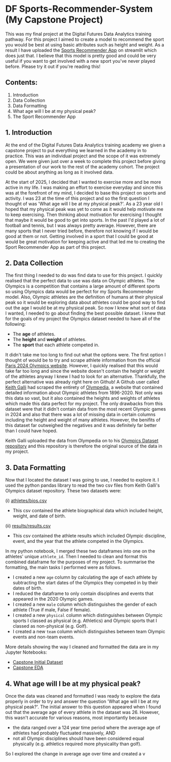 # DF Sports-Recommender-System (My Capstone Project)
This was my final project at the Digital Futures Data Analytics training pathway. For this project I aimed to create a model to recommend the sport you would be best at using basic attributes such as height and weight. As a result I have uploaded the [Sports Recommender App](https://sports-recommender-system-joseph-brennan.streamlit.app/) on streamlit which does just that. I believe that this model is pretty good and could be very useful if you want to get involved with a new sport you've never played before. Please try it out if you're reading this!

## Contents:

1. Introduction
2. Data Collection
3. Data Formatting
4. What age will I be at my physical peak?
5. The Sport Recommender App


## 1. Introduction

At the end of the Digital Futures Data Analytics training academy we given a capstone project to put everything we learned in the academy in to practice. This was an individual project and the scope of it was extremely open. We were given just over a week to complete this project before giving a presentation of our work to the rest of the academy cohort. The project could be about anything as long as it involved data.

At the start of 2025, I decided that I wanted to exercise more and be more active in my life. I was making an effort to exercise everyday and since this was at the forefront of my mind, I decided to base this project on sports and activity. I was 23 at the time of this project and so the first question I thought of was 'What age will I be at my physical peak?'. As a 23 year old I hoped that my physical peak was yet to come as it would help motivate me to keep exercising. Then thinking about motivation for exercising I thought that maybe it would be good to get into sports. In the past I'd played a lot of football and tennis, but I was always pretty average. However, there are many sports that I never tried before, therefore not knowing if I would be good at them or not. Getting involved in a sport that I could be good at would be great motivation for keeping active and that led me to creating the Sport Recommender App as part of this project.


## 2. Data Collection

The first thing I needed to do was find data to use for this project. I quickly realised that the perfect data to use was data on Olympic athletes. The Olympics is a competition that contains a large amount of different sports so using Olympics data would be perfect for my Sports Recommender model. Also, Olympic athletes are the definition of humans at their physical peak so it would be exploring data about athletes could be good way to find out the age I would be at my physical peak. So now I knew what sort of data I wanted, I needed to go about finding the best possible dataset. I knew that for the goals of my project the Olympics dataset needed to have all of the following:

- The **age** of athletes.
- The **height** and **weight** of athletes.
- The **sport** that each athlete competed in.

It didn't take me too long to find out what the options were. The first option I thought of would be to try and scrape athlete information from the official [Paris 2024 Olympics website](https://www.olympics.com/en/olympic-games/paris-2024/athletes). However, I quickly realised that this would take far too long and since the website doesn't contain the height or weight of the athletes anyway I knew I had to look for an alternative. Thankfully, the perfect alternative was already right here on Github! A Github user called [Keith Galli](https://github.com/KeithGalli) had scraped the entirety of [Olympedia](https://www.olympedia.org/), a website that contained detailed information about Olympic athletes from 1896-2020. Not only was this data so vast, but it also contained the heights and weights of athletes which made this data perfect for my project. The only drawbacks from this dataset were that it didn't contain data from the most recent Olympic games in 2024 and also that there was a lot of missing data in certain columns including the height and weight of many athletes. However, the benifits of this dataset far outweighed the negatives and it was definitely far better than I could have hoped.

Keith Galli uploaded the data from Olympedia on to his [Olympics Dataset repository](https://github.com/KeithGalli/Olympics-Dataset/tree/master) and this repository is therefore the original source of the data in my project.


## 3. Data Formatting

Now that I located the dataset I was going to use, I needed to explore it. I used the python pandas library to read the two csv files from Keith Galli's Olympics dataset repository. These two datasets were:

(i) [athletes/bios.csv](https://github.com/KeithGalli/Olympics-Dataset/blob/master/athletes/bios.csv)
- This csv contained the athlete biographical data which included height, weight, and date of birth.

(ii) [results/results.csv](https://github.com/KeithGalli/Olympics-Dataset/blob/master/results/results.csv)
- This csv contained the athlete results which included Olympic discipline, event, and the year that the athlete competed in the Olympics.

In my python notebook, I merged these two dataframes into one on the athletes' unique ```athlete_id```. Then I needed to clean and format this combined dataframe for the purposes of my project. To summarise the formatting, the main tasks I performed were as follows.

- I created a new ```age``` column by calculating the age of each athlete by subtracting the start dates of the Olympics they competed in by their dates of birth.
- I reduced the dataframe to only contain disciplines and events that appeared in the 2020 Olympic games.
- I created a new ```male``` column which distinguishes the gender of each athlete (True if male, False if female).
- I created a new  ```physical``` column which distinguishes between Olympic sports I classed as physical (e.g. Athletics) and Olympic sports that I classed as non-physical (e.g. Golf).
- I created a new ```team``` column which distinguishes between team Olympic events and non-team events.

More details showing the way I cleaned and formatted the data are in my Jupyter Notebooks:
- [Capstone Initial Dataset](https://github.com/JBrennan2001/Sports-Recommender-System/blob/main/creating_initial_dataset.ipynb)
- [Capstone EDA](https://github.com/JBrennan2001/Sports-Recommender-System/blob/main/capstone_eda.ipynb)

## 4. What age will I be at my physical peak?

Once the data was cleaned and formatted I was ready to explore the data properly in order to try and answer the question 'What age will I be at my physical peak?'. The initial answer to this question appeared when I found out that the average age of every athlete in the dataset was 26. However, this wasn't accurate for various reasons, most importantly because
- the data ranged over a 124 year time period where the average age of athletes had probably fluctuated massively, AND
- not all Olympic disciplines should have been considered equal physically (e.g. athletics required more physicality than golf).

So I explored the change in average age over time and created a v

